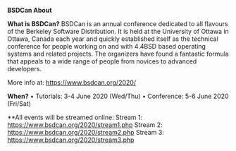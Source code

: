 **BSDCan About**

**What is BSDCan?**
BSDCan is an annual conference dedicated to all flavours of the Berkeley Software Distribution. 
It is held at the University of Ottawa in Ottawa, Canada each year and quickly established itself as the technical conference 
for people working on and with 4.4BSD based operating systems and related projects. The organizers have found a fantastic formula 
that appeals to a wide range of people from novices to advanced developers. 

More info at: https://www.bsdcan.org/2020/ 


**When?**
•	Tutorials: 3-4 June 2020 (Wed/Thu)
•	Conference: 5-6 June 2020 (Fri/Sat)

**All events will be streamed online: 
Stream 1:  https://www.bsdcan.org/2020/stream1.php
Stream 2:  https://www.bsdcan.org/2020/stream2.php
Stream 3:  https://www.bsdcan.org/2020/stream3.php

